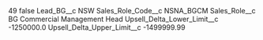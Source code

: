 <?xml version="1.0" encoding="UTF-8"?>
<CustomMetadata xmlns="http://soap.sforce.com/2006/04/metadata" xmlns:xsi="http://www.w3.org/2001/XMLSchema-instance" xmlns:xsd="http://www.w3.org/2001/XMLSchema">
    <label>49</label>
    <protected>false</protected>
    <values>
        <field>Lead_BG__c</field>
        <value xsi:type="xsd:string">NSW</value>
    </values>
    <values>
        <field>Sales_Role_Code__c</field>
        <value xsi:type="xsd:string">NSNA_BGCM</value>
    </values>
    <values>
        <field>Sales_Role__c</field>
        <value xsi:type="xsd:string">BG Commercial Management Head</value>
    </values>
    <values>
        <field>Upsell_Delta_Lower_Limit__c</field>
        <value xsi:type="xsd:double">-1250000.0</value>
    </values>
    <values>
        <field>Upsell_Delta_Upper_Limit__c</field>
        <value xsi:type="xsd:double">-1499999.99</value>
    </values>
</CustomMetadata>

